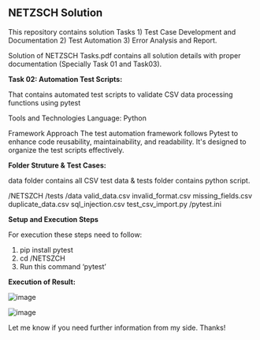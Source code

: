 **NETZSCH Solution**
--------------------------------------

This repository contains solution Tasks 1) Test Case Development and Documentation 2) Test Automation 3) Error Analysis and Report.

Solution of NETZSCH Tasks.pdf contains all solution details with proper documentation (Specially Task 01 and Task03).

**Task 02: Automation Test Scripts:**

That contains automated test scripts to validate CSV data processing functions using pytest

Tools and Technologies
Language: Python

Framework Approach
The test automation framework follows Pytest to enhance code reusability, maintainability, and readability. It's designed to organize the test scripts effectively.

**Folder Struture & Test Cases:**

data folder contains all CSV test data & tests folder contains python script.

/NETSZCH
    /tests
        /data
            valid_data.csv
            invalid_format.csv
            missing_fields.csv
            duplicate_data.csv
            sql_injection.csv
        test_csv_import.py
    /pytest.ini

**Setup and Execution Steps**

For execution these steps need to follow:

1.	pip install pytest
2.	cd /NETSZCH
3.	Run this command ‘pytest’

**Execution of Result:**


![image](https://github.com/user-attachments/assets/11de3f18-b406-466d-81f0-cd3cbdb21f2d)

![image](https://github.com/user-attachments/assets/53e83bb3-9f53-4e1f-b72e-5b3781ae159e)

Let me know if you need further information from my side.
Thanks!
